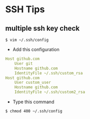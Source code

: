 # SSH Tips
## multiple ssh key check

```
$ vim ~/.ssh/config
```
- Add this configuration
```yml
Host github.com
    User git
    Hostname github.com
    IdentityFile ~/.ssh/custom_rsa
Host github.com
    User custom_user
    Hostname github.com
    IdentityFile ~/.ssh/custom2_rsa
```
- Type this command
```
$ chmod 400 ~/.ssh/config
```
